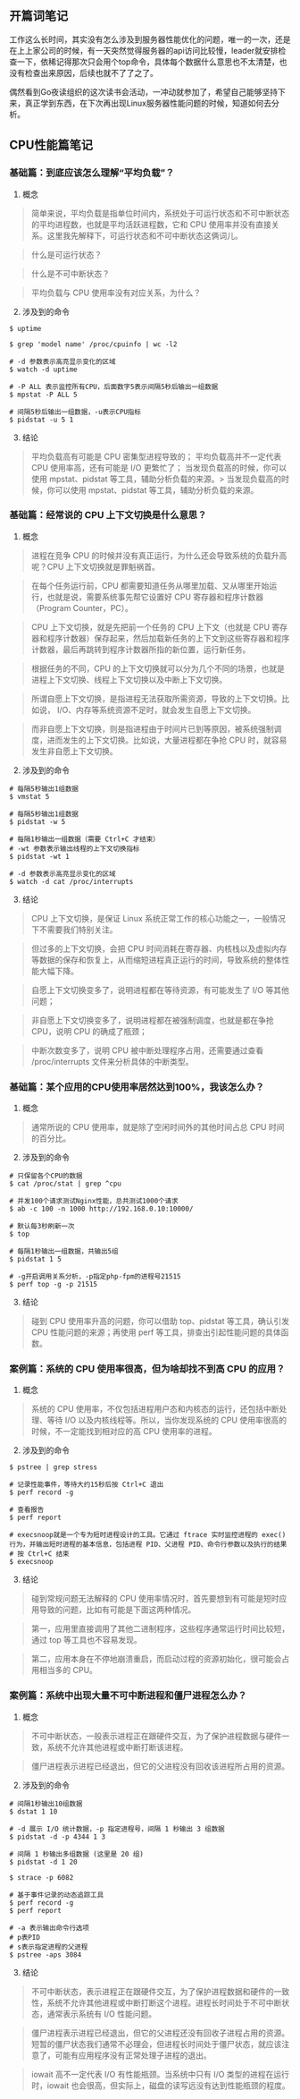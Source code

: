 ## 开篇词笔记
工作这么长时间，其实没有怎么涉及到服务器性能优化的问题，唯一的一次，还是在上上家公司的时候，有一天突然觉得服务器的api访问比较慢，leader就安排检查一下，依稀记得那次只会用个top命令，具体每个数据什么意思也不太清楚，也没有检查出来原因，后续也就不了了之了。

偶然看到Go夜读组织的这次读书会活动，一冲动就参加了，希望自己能够坚持下来，真正学到东西，在下次再出现Linux服务器性能问题的时候，知道如何去分析。

## CPU性能篇笔记
### 基础篇：到底应该怎么理解“平均负载”？

1. 概念

> 简单来说，平均负载是指单位时间内，系统处于可运行状态和不可中断状态的平均进程数，也就是平均活跃进程数，它和 CPU 使用率并没有直接关系。这里我先解释下，可运行状态和不可中断状态这俩词儿。

> 什么是可运行状态？

> 什么是不可中断状态？

> 平均负载与 CPU 使用率没有对应关系，为什么？

2. 涉及到的命令

```shell
$ uptime

$ grep 'model name' /proc/cpuinfo | wc -l2

# -d 参数表示高亮显示变化的区域
$ watch -d uptime

# -P ALL 表示监控所有CPU，后面数字5表示间隔5秒后输出一组数据
$ mpstat -P ALL 5

# 间隔5秒后输出一组数据，-u表示CPU指标
$ pidstat -u 5 1
```

3. 结论

> 平均负载高有可能是 CPU 密集型进程导致的；
> 平均负载高并不一定代表 CPU 使用率高，还有可能是 I/O 更繁忙了；
> 当发现负载高的时候，你可以使用 mpstat、pidstat 等工具，辅助分析负载的来源。> 当发现负载高的时候，你可以使用 mpstat、pidstat 等工具，辅助分析负载的来源。

### 基础篇：经常说的 CPU 上下文切换是什么意思？

1. 概念

> 进程在竞争 CPU 的时候并没有真正运行，为什么还会导致系统的负载升高呢？CPU 上下文切换就是罪魁祸首。

> 在每个任务运行前，CPU 都需要知道任务从哪里加载、又从哪里开始运行，也就是说，需要系统事先帮它设置好 CPU 寄存器和程序计数器（Program Counter，PC）。

> CPU 上下文切换，就是先把前一个任务的 CPU 上下文（也就是 CPU 寄存器和程序计数器）保存起来，然后加载新任务的上下文到这些寄存器和程序计数器，最后再跳转到程序计数器所指的新位置，运行新任务。

> 根据任务的不同，CPU 的上下文切换就可以分为几个不同的场景，也就是进程上下文切换、线程上下文切换以及中断上下文切换。

> 所谓自愿上下文切换，是指进程无法获取所需资源，导致的上下文切换。比如说， I/O、内存等系统资源不足时，就会发生自愿上下文切换。

> 而非自愿上下文切换，则是指进程由于时间片已到等原因，被系统强制调度，进而发生的上下文切换。比如说，大量进程都在争抢 CPU 时，就容易发生非自愿上下文切换。

2. 涉及到的命令

```shell
# 每隔5秒输出1组数据
$ vmstat 5

# 每隔5秒输出1组数据
$ pidstat -w 5

# 每隔1秒输出一组数据（需要 Ctrl+C 才结束）
# -wt 参数表示输出线程的上下文切换指标
$ pidstat -wt 1

# -d 参数表示高亮显示变化的区域
$ watch -d cat /proc/interrupts
```

3. 结论

>CPU 上下文切换，是保证 Linux 系统正常工作的核心功能之一，一般情况下不需要我们特别关注。

> 但过多的上下文切换，会把 CPU 时间消耗在寄存器、内核栈以及虚拟内存等数据的保存和恢复上，从而缩短进程真正运行的时间，导致系统的整体性能大幅下降。

> 自愿上下文切换变多了，说明进程都在等待资源，有可能发生了 I/O 等其他问题；

> 非自愿上下文切换变多了，说明进程都在被强制调度，也就是都在争抢 CPU，说明 CPU 的确成了瓶颈；

> 中断次数变多了，说明 CPU 被中断处理程序占用，还需要通过查看 /proc/interrupts 文件来分析具体的中断类型。

### 基础篇：某个应用的CPU使用率居然达到100%，我该怎么办？
1. 概念

> 通常所说的 CPU 使用率，就是除了空闲时间外的其他时间占总 CPU 时间的百分比。

2. 涉及到的命令
```shell
# 只保留各个CPU的数据
$ cat /proc/stat | grep ^cpu

# 并发100个请求测试Nginx性能，总共测试1000个请求
$ ab -c 100 -n 1000 http://192.168.0.10:10000/

# 默认每3秒刷新一次
$ top

# 每隔1秒输出一组数据，共输出5组
$ pidstat 1 5

# -g开启调用关系分析，-p指定php-fpm的进程号21515
$ perf top -g -p 21515
```
3. 结论

> 碰到 CPU 使用率升高的问题，你可以借助 top、pidstat 等工具，确认引发 CPU 性能问题的来源；再使用 perf 等工具，排查出引起性能问题的具体函数。

### 案例篇：系统的 CPU 使用率很高，但为啥却找不到高 CPU 的应用？
1. 概念

> 系统的 CPU 使用率，不仅包括进程用户态和内核态的运行，还包括中断处理、等待 I/O 以及内核线程等。所以，当你发现系统的 CPU 使用率很高的时候，不一定能找到相对应的高 CPU 使用率的进程。

2. 涉及到的命令
```shell
$ pstree | grep stress

# 记录性能事件，等待大约15秒后按 Ctrl+C 退出
$ perf record -g

# 查看报告
$ perf report

# execsnoop就是一个专为短时进程设计的工具。它通过 ftrace 实时监控进程的 exec() 行为，并输出短时进程的基本信息，包括进程 PID、父进程 PID、命令行参数以及执行的结果 
# 按 Ctrl+C 结束
$ execsnoop
```
3. 结论

> 碰到常规问题无法解释的 CPU 使用率情况时，首先要想到有可能是短时应用导致的问题，比如有可能是下面这两种情况。

> 第一，应用里直接调用了其他二进制程序，这些程序通常运行时间比较短，通过 top 等工具也不容易发现。

> 第二，应用本身在不停地崩溃重启，而启动过程的资源初始化，很可能会占用相当多的 CPU。

### 案例篇：系统中出现大量不可中断进程和僵尸进程怎么办？
1. 概念

> 不可中断状态，一般表示进程正在跟硬件交互，为了保护进程数据与硬件一致，系统不允许其他进程或中断打断该进程。

> 僵尸进程表示进程已经退出，但它的父进程没有回收该进程所占用的资源。

2. 涉及到的命令

```shell
# 间隔1秒输出10组数据
$ dstat 1 10

# -d 展示 I/O 统计数据，-p 指定进程号，间隔 1 秒输出 3 组数据
$ pidstat -d -p 4344 1 3

# 间隔 1 秒输出多组数据 (这里是 20 组)
$ pidstat -d 1 20

$ strace -p 6082

# 基于事件记录的动态追踪工具
$ perf record -g
$ perf report

# -a 表示输出命令行选项
# p表PID
# s表示指定进程的父进程
$ pstree -aps 3084
```

3. 结论

> 不可中断状态，表示进程正在跟硬件交互，为了保护进程数据和硬件的一致性，系统不允许其他进程或中断打断这个进程。进程长时间处于不可中断状态，通常表示系统有 I/O 性能问题。

> 僵尸进程表示进程已经退出，但它的父进程还没有回收子进程占用的资源。短暂的僵尸状态我们通常不必理会，但进程长时间处于僵尸状态，就应该注意了，可能有应用程序没有正常处理子进程的退出。

> iowait 高不一定代表 I/O 有性能瓶颈。当系统中只有 I/O 类型的进程在运行时，iowait 也会很高，但实际上，磁盘的读写远没有达到性能瓶颈的程度。
